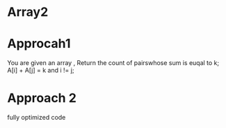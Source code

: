 # Array2
# Approcah1
You are given an array , Return the count of pairswhose sum is euqal to k;
A[i] + A[j] = k and i != j;
# Approach 2
fully optimized code
